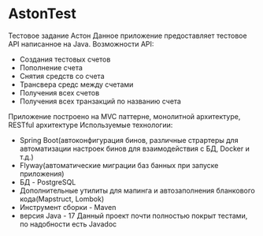 # AstonTest
Тестовое задание Астон
Данное приложение предоставляет тестовое API написанное на Java.
Возможности API:
* Cоздания тестовых счетов 
* Пополнение счета
* Снятия средств со счета
* Трансвера средс между счетами
* Получения всех счетов
* Получения всех транзакций по названию счета

Приложение построено на MVC паттерне, монолитной архитектуре, RESTful архитектуре 
Используемые технологии:
* Spring Boot(автоконфигурация бинов, различные страртеры для автоматизации настроек бинов для взаимодействия с БД, Docker и т.д.)
* Flyway(автоматические миграции баз банных при запуске приложения)
* БД - PostgreSQL
* Дополнительные утилиты для мапинга и автозаполнения бланкового кода(Mapstruct, Lombok)
* Инструмент сборки - Maven
* версия Java - 17
Данный проект почти полностью покрыт тестами, по надобности есть Javadoc
